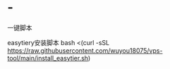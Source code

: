 # -
一键脚本


easytiery安装脚本
bash <(curl -sSL https://raw.githubusercontent.com/wuyou18075/vps-tool/main/install_easytier.sh)
